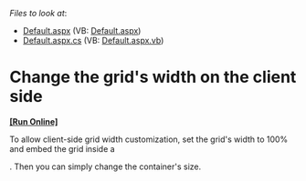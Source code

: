 <!-- default file list -->
*Files to look at*:

* [Default.aspx](./CS/WebSite/Default.aspx) (VB: [Default.aspx](./VB/WebSite/Default.aspx))
* [Default.aspx.cs](./CS/WebSite/Default.aspx.cs) (VB: [Default.aspx.vb](./VB/WebSite/Default.aspx.vb))
<!-- default file list end -->
# Change the grid's width on the client side
<!-- run online -->
**[[Run Online]](https://codecentral.devexpress.com/e104/)**
<!-- run online end -->


<p>To allow client-side grid width customization, set the grid's width to 100% and embed the grid inside a <div>. Then you can simply change the container's size.</p>

<br/>


